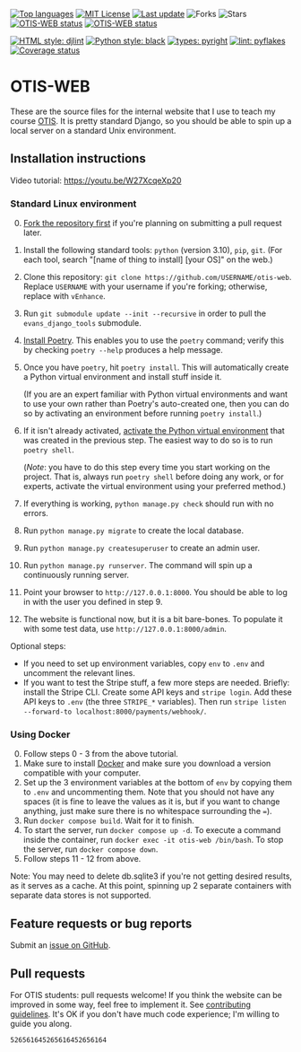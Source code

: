 [<img src="https://img.shields.io/github/languages/top/vEnhance/otis-web" alt="Top languages">](https://img.shields.io/github/languages/top/vEnhance/otis-web)
[<img src="https://img.shields.io/github/license/vEnhance/otis-web" alt="MIT License">](https://github.com/vEnhance/otis-web/blob/main/LICENSE.txt)
[<img src="https://img.shields.io/github/last-commit/vEnhance/otis-web" alt="Last update">](https://img.shields.io/github/last-commit/vEnhance/otis-web)
<img src="https://img.shields.io/github/forks/vEnhance/otis-web" alt="Forks">
<img src="https://img.shields.io/github/stars/vEnhance/otis-web" alt="Stars">
[<img src="https://github.com/vEnhance/otis-web/actions/workflows/ci.yml/badge.svg" alt="OTIS-WEB status">](https://github.com/vEnhance/otis-web/actions)
[<img src="https://github.com/vEnhance/otis-web/actions/workflows/codeql-analysis.yml/badge.svg" alt="OTIS-WEB status">](https://github.com/vEnhance/otis-web/actions)

[<img src="https://img.shields.io/badge/html-djlint-blueviolet.svg" alt="HTML style: djlint">](https://www.djlint.com)
[<img src="https://img.shields.io/badge/python%20style-black-000000.svg" alt="Python style: black">](https://github.com/psf/black)
[<img src="https://img.shields.io/badge/types-pyright-00cca7.svg" alt="types: pyright">](https://github.com/PyCQA/pyflakes)
[<img src="https://img.shields.io/badge/lint-pyflakes-ff69b4.svg" alt="lint: pyflakes">](https://github.com/PyCQA/pyflakes)
[<img src="https://coveralls.io/repos/github/vEnhance/otis-web/badge.svg?branch=main" alt="Coverage status">](https://coveralls.io/github/vEnhance/otis-web?branch=main)

# OTIS-WEB

These are the source files for the internal website
that I use to teach my course [OTIS](https://web.evanchen.cc/otis.html).
It is pretty standard Django, so you should be able to spin
up a local server on a standard Unix environment.

## Installation instructions

Video tutorial: https://youtu.be/W27XcqeXp20

### Standard Linux environment

0. [Fork the repository first](https://docs.github.com/en/get-started/quickstart/fork-a-repo)
   if you're planning on submitting a pull request later.
1. Install the following standard tools: `python` (version 3.10), `pip`, `git`.
   (For each tool, search "[name of thing to install] [your OS]" on the web.)
2. Clone this repository:
   `git clone https://github.com/USERNAME/otis-web`.
   Replace `USERNAME` with your username if you're forking;
   otherwise, replace with `vEnhance`.
3. Run `git submodule update --init --recursive`
   in order to pull the `evans_django_tools` submodule.
4. [Install Poetry](https://python-poetry.org/docs/).
   This enables you to use the `poetry` command;
   verify this by checking `poetry --help` produces a help message.
5. Once you have `poetry`, hit `poetry install`.
   This will automatically create a
   Python virtual environment and install stuff inside it.

   (If you are an expert familiar with Python virtual environments
   and want to use your own rather than Poetry's auto-created one,
   then you can do so by activating an environment before running
   `poetry install`.)

6. If it isn't already activated,
   [activate the Python virtual environment][activate]
   that was created in the previous step.
   The easiest way to do so is to run `poetry shell`.

   (_Note_: you have to do this step every time you start working on the
   project. That is, always run `poetry shell` before doing any work, or
   for experts, activate the virtual environment using your preferred method.)

7. If everything is working, `python manage.py check` should
   run with no errors.
8. Run `python manage.py migrate` to create the local database.
9. Run `python manage.py createsuperuser` to create an admin user.
10. Run `python manage.py runserver`.
    The command will spin up a continuously running server.
11. Point your browser to `http://127.0.0.1:8000`.
    You should be able to log in with the user you defined in step 9.
12. The website is functional now, but it is a bit bare-bones.
    To populate it with some test data, use `http://127.0.0.1:8000/admin`.

[activate]: https://python-poetry.org/docs/basic-usage/#activating-the-virtual-environment

Optional steps:

- If you need to set up environment variables,
  copy `env` to `.env` and uncomment the relevant lines.
- If you want to test the Stripe stuff, a few more steps are needed.
  Briefly: install the Stripe CLI.
  Create some API keys and `stripe login`.
  Add these API keys to `.env` (the three `STRIPE_*` variables).
  Then run `stripe listen --forward-to localhost:8000/payments/webhook/`.

[venv]: https://djangocentral.com/how-to-a-create-virtual-environment-for-python/

### Using Docker

0. Follow steps 0 - 3 from the above tutorial.
1. Make sure to install [Docker](https://www.docker.com/) and make sure you
   download a version compatible with your computer.
2. Set up the 3 environment variables at the bottom of `env` by copying them to
   `.env` and uncommenting them. Note that you should not have any spaces (it is
   fine to leave the values as it is, but if you want to change anything, just
   make sure there is no whitespace surrounding the `=`).
3. Run `docker compose build`. Wait for it to finish.
4. To start the server, run `docker compose up -d`. To execute a command inside
   the container, run `docker exec -it otis-web /bin/bash`. To stop the server,
   run `docker compose down`.
5. Follow steps 11 - 12 from above.

Note: You may need to delete db.sqlite3 if you're not getting desired results,
as it serves as a cache. At this point, spinning up 2 separate containers with
separate data stores is not supported.

## Feature requests or bug reports

Submit an [issue on GitHub](https://github.com/vEnhance/otis-web/issues).

## Pull requests

For OTIS students: pull requests welcome!
If you think the website can be improved in some way, feel free to implement it.
See [contributing guidelines](CONTRIBUTING.md).
It's OK if you don't have much code experience; I'm willing to guide you along.

`526561645265616452656164`
